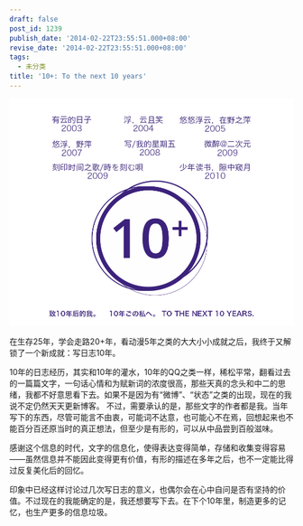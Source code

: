 ```yaml
---
draft: false
post_id: 1239
publish_date: '2014-02-22T23:55:51.000+08:00'
revise_date: '2014-02-22T23:55:51.000+08:00'
tags:
  - 未分类
title: '10+: To the next 10 years'
---
```

![10y_anni](./10y_anni.png)

在生存25年，学会走路20+年，看动漫5年之类的大大小小成就之后，我终于又解锁了一个新成就：写日志10年。

10年的日志经历，其实和10年的灌水，10年的QQ之类一样，稀松平常，翻看过去的一篇篇文字，一句话心情和为赋新词的浓度很高，那些天真的念头和中二的思绪，我都不好意思看下去。如果不是因为有“微博”、“状态”之类的出现，现在的我说不定仍然天天更新博客。 不过，需要承认的是，那些文字的作者都是我。当年写下的东西，尽管可能言不由衷，可能词不达意，也可能心不在焉，回想起来也不能百分百还原当时的真正想法，但至少是有形的，可以从中品尝到百般滋味。

感谢这个信息的时代，文字的信息化，使得表达变得简单，存储和收集变得容易——虽然信息并不能因此变得更有价值，有形的描述在多年之后，也不一定能比得过反复美化后的回忆。

印象中已经这样讨论过几次写日志的意义，也偶尔会在心中自问是否有坚持的价值。不过现在的我能确定的是，我还想要写下去。在下个10年里，制造更多的记忆，也生产更多的信息垃圾。
